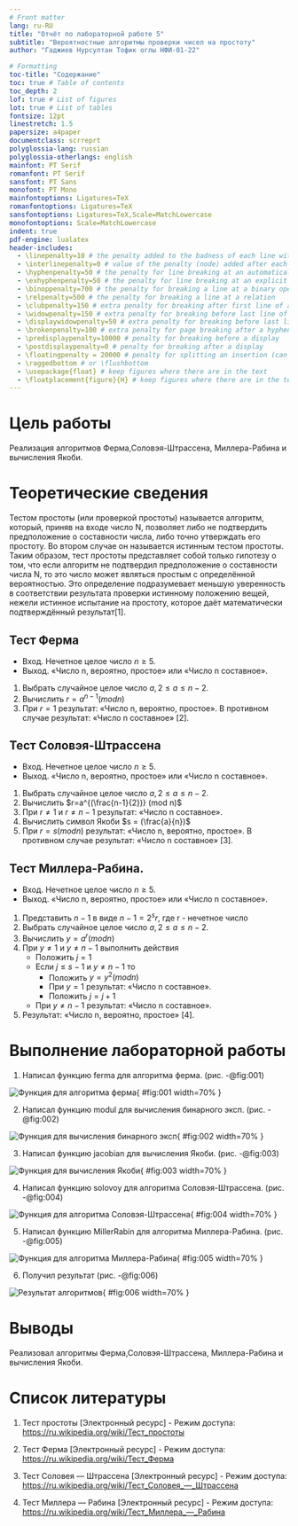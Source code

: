 ```yaml
---
# Front matter
lang: ru-RU
title: "Отчёт по лабораторной работе 5"
subtitle: "Вероятностные алгоритмы проверки чисел на простоту"
author: "Гаджиев Нурсултан Тофик оглы НФИ-01-22"

# Formatting
toc-title: "Содержание"
toc: true # Table of contents
toc_depth: 2
lof: true # List of figures
lot: true # List of tables
fontsize: 12pt
linestretch: 1.5
papersize: a4paper
documentclass: scrreprt
polyglossia-lang: russian
polyglossia-otherlangs: english
mainfont: PT Serif
romanfont: PT Serif
sansfont: PT Sans
monofont: PT Mono
mainfontoptions: Ligatures=TeX
romanfontoptions: Ligatures=TeX
sansfontoptions: Ligatures=TeX,Scale=MatchLowercase
monofontoptions: Scale=MatchLowercase
indent: true
pdf-engine: lualatex
header-includes:
  - \linepenalty=10 # the penalty added to the badness of each line within a paragraph (no associated penalty node) Increasing the value makes tex try to have fewer lines in the paragraph.
  - \interlinepenalty=0 # value of the penalty (node) added after each line of a paragraph.
  - \hyphenpenalty=50 # the penalty for line breaking at an automatically inserted hyphen
  - \exhyphenpenalty=50 # the penalty for line breaking at an explicit hyphen
  - \binoppenalty=700 # the penalty for breaking a line at a binary operator
  - \relpenalty=500 # the penalty for breaking a line at a relation
  - \clubpenalty=150 # extra penalty for breaking after first line of a paragraph
  - \widowpenalty=150 # extra penalty for breaking before last line of a paragraph
  - \displaywidowpenalty=50 # extra penalty for breaking before last line before a display math
  - \brokenpenalty=100 # extra penalty for page breaking after a hyphenated line
  - \predisplaypenalty=10000 # penalty for breaking before a display
  - \postdisplaypenalty=0 # penalty for breaking after a display
  - \floatingpenalty = 20000 # penalty for splitting an insertion (can only be split footnote in standard LaTeX)
  - \raggedbottom # or \flushbottom
  - \usepackage{float} # keep figures where there are in the text
  - \floatplacement{figure}{H} # keep figures where there are in the text
---
```


# Цель работы

Реализация алгоритмов Ферма,Соловэя-Штрассена, Миллера-Рабина и вычисления Якоби.
 
# Теоретические сведения

Тестом простоты (или проверкой простоты) называется алгоритм, который, приняв на входе число N, позволяет либо не подтвердить предположение о составности числа, либо точно утверждать его простоту. Во втором случае он называется истинным тестом простоты. Таким образом, тест простоты представляет собой только гипотезу о том, что если алгоритм не подтвердил предположение о составности числа N, то это число может являться простым с определённой вероятностью. Это определение подразумевает меньшую уверенность в соответствии результата проверки истинному положению вещей, нежели истинное испытание на простоту, которое даёт математически подтверждённый результат[1].

## Тест Ферма

* Вход. Нечетное целое число $n \geq 5$.
* Выход. «Число n, вероятно, простое» или «Число n составное».

1. Выбрать случайное целое число $a, 2 \leq a \leq n-2$.
2. Вычислить $r=a^{n-1} (mod n)$
3. При $r=1$ результат: «Число n, вероятно, простое». В противном случае результат: «Число n составное» [2].

## Тест Соловэя-Штрассена

* Вход. Нечетное целое число $n \geq 5$.
* Выход. «Число n, вероятно, простое» или «Число n составное».

1. Выбрать случайное целое число $a, 2 \leq a \leq n-2$.
2. Вычислить $r=a^{(\frac{n-1}{2})} (mod n)$
3. При $r \neq 1$ и $r \neq n-1$ результат: «Число n составное».
4. Вычислить символ Якоби $s = (\frac{a}{n})$
5. При $r=s (mod n)$ результат: «Число n, вероятно, простое». В противном случае результат: «Число n составное» [3].

## Тест Миллера-Рабина.

* Вход. Нечетное целое число $n \geq 5$.
* Выход. «Число n, вероятно, простое» или «Число n составное».

1. Представить $n-1$ в виде $n-1 = 2^sr$, где r - нечетное число
2. Выбрать случайное целое число $a, 2 \leq a \leq n-2$.
3. Вычислить $y=a^r (mod n)$
4. При $y \neq 1$ и $y \neq n-1$ выполнить действия
	- Положить $j=1$
	- Если $j \leq s-1$ и $y \neq n-1$ то
		* Положить $y=y^2 (mod n)$
		* При $y=1$   результат: «Число n составное».
		* Положить $j=j+1$
	- При $y \neq n-1$ результат: «Число n составное».
5. Результат: «Число n, вероятно, простое» [4].

# Выполнение лабораторной работы

1. Написал функцию ferma для алгоритма ферма. (рис. -@fig:001)

![Функция для алгоритма ферма](https://github.com/ntgadzhiev/math_security/blob/main/lab05/image/1.jpg?raw=true){ #fig:001 width=70% }

2. Написал функцию modul для вычисления бинарного эксп. (рис. -@fig:002)

![Функция для вычисления бинарного эксп](https://github.com/ntgadzhiev/math_security/blob/main/lab05/image/2.jpg?raw=true){ #fig:002 width=70% }

3. Написал функцию jacobian для вычисления Якоби. (рис. -@fig:003)

![Функция для вычисления Якоби](https://github.com/ntgadzhiev/math_security/blob/main/lab05/image/3.jpg?raw=true){ #fig:003 width=70% }

4. Написал функцию solovoy для алгоритма Соловэя-Штрассена. (рис. -@fig:004)

![Функция для алгоритма Соловэя-Штрассена](https://github.com/ntgadzhiev/math_security/blob/main/lab05/image/4.jpg?raw=true){ #fig:004 width=70% }

5. Написал функцию MillerRabin для алгоритма Миллера-Рабина. (рис. -@fig:005)

![Функция для алгоритма Миллера-Рабина](https://github.com/ntgadzhiev/math_security/blob/main/lab05/image/5.jpg?raw=true){ #fig:005 width=70% }

6. Получил результат (рис. -@fig:006)

![Результат алгоритмов](https://github.com/ntgadzhiev/math_security/blob/main/lab05/image/6.jpg?raw=true){ #fig:006 width=70% }

# Выводы

Реализовал алгоритмы Ферма,Соловэя-Штрассена, Миллера-Рабина и вычисления Якоби.

# Список литературы

1. Тест простоты [Электронный ресурс] - Режим доступа: https://ru.wikipedia.org/wiki/Тест_простоты

2. Тест Ферма [Электронный ресурс] - Режим доступа: https://ru.wikipedia.org/wiki/Тест_Ферма

3. Тест Соловея — Штрассена [Электронный ресурс] - Режим доступа: https://ru.wikipedia.org/wiki/Тест_Соловея_—_Штрассена

4. Тест Миллера — Рабина [Электронный ресурс] - Режим доступа: https://ru.wikipedia.org/wiki/Тест_Миллера_—_Рабина